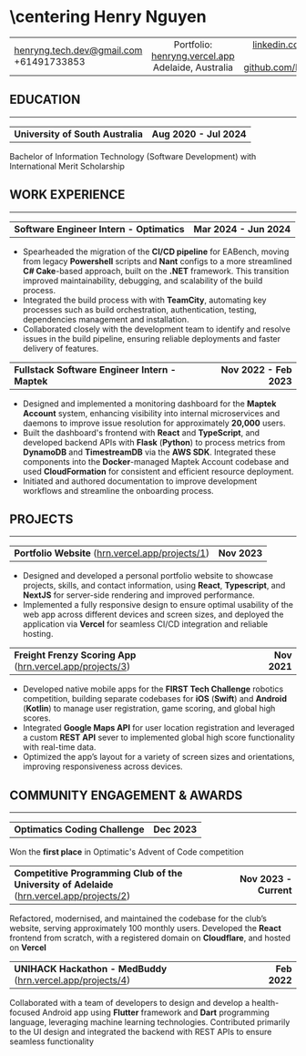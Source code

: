 # \centering Henry Nguyen

|     |  |   |
| :- | :-: | -: |
| henryng.tech.dev@gmail.com <br> +61491733853  | Portfolio: [henryng.vercel.app](https://henryng.vercel.app/about) <br> Adelaide, Australia | [linkedin.com/in/henry-nguyen0/](https://linkedin.com/in/henry-nguyen0/) <br> [github.com/HenryNg101](https://github.com/HenryNg101) |

## EDUCATION

---

|     |  |
| :-------- | -: |
| **University of South Australia** | **Aug 2020 - Jul 2024** |

Bachelor of Information Technology (Software Development) with International Merit Scholarship

## WORK EXPERIENCE

---

|     |  |
| :-------- | -: |
| **Software Engineer Intern - Optimatics** | **Mar 2024 - Jun 2024** |

- Spearheaded the migration of the **CI/CD pipeline** for EABench, moving from legacy **Powershell** scripts and **Nant** configs to a more streamlined **C# Cake**-based approach, built on the **.NET** framework. This transition improved maintainability, debugging, and scalability of the build process.
- Integrated the build process with with **TeamCity**, automating key processes such as build orchestration, authentication, testing, dependencies management and installation.
- Collaborated closely with the development team to identify and resolve issues in the build pipeline, ensuring reliable deployments and faster delivery of features.

|     |  |
| :-------- | -: |
| **Fullstack Software Engineer Intern - Maptek** | **Nov 2022 - Feb 2023** |

- Designed and implemented a monitoring dashboard for the **Maptek Account** system, enhancing visibility into internal microservices and daemons to improve issue resolution for approximately **20,000** users.  
- Built the dashboard's frontend with **React** and **TypeScript**, and developed backend APIs with **Flask** (**Python**) to process metrics from **DynamoDB** and **TimestreamDB** via the **AWS SDK**. Integrated these components into the **Docker**-managed Maptek Account codebase and used **CloudFormation** for consistent and efficient resource deployment. 
- Initiated and authored documentation to improve development workflows and streamline the onboarding process.  

## PROJECTS

---

|     |  |
| :-------- | -: |
| **Portfolio Website** ([hrn.vercel.app/projects/1](https://hrn.vercel.app/projects/1)) | **Nov 2023** |

- Designed and developed a personal portfolio website to showcase projects, skills, and contact information, using **React**, **Typescript**, and **NextJS** for server-side rendering and improved performance.
- Implemented a fully responsive design to ensure optimal usability of the web app across different devices and screen sizes, and deployed the application via **Vercel** for seamless CI/CD integration and reliable hosting.

|     |  |
| :-------- | -: |
| **Freight Frenzy Scoring App** ([hrn.vercel.app/projects/3](https://hrn.vercel.app/projects/3)) | **Nov 2021** |

- Developed native mobile apps for the **FIRST Tech Challenge** robotics competition, building separate codebases for **iOS** (**Swift**) and **Android** (**Kotlin**) to manage user registration, game scoring, and global high scores.
- Integrated **Google Maps API** for user location registration and leveraged a custom **REST API** sever to implemented global high score functionality with real-time data.
- Optimized the app’s layout for a variety of screen sizes and orientations, improving responsiveness across devices.  

## COMMUNITY ENGAGEMENT & AWARDS

---

|     |  |
| :-------- | -: |
| **Optimatics Coding Challenge** | **Dec 2023** |
Won the **first place** in Optimatic's Advent of Code competition

|     |  |
| :-------- | -: |
| **Competitive Programming Club of the University of Adelaide** ([hrn.vercel.app/projects/2](https://hrn.vercel.app/projects/2)) | **Nov 2023 - Current** |
Refactored, modernised, and maintained the codebase for the club’s website, serving approximately 100 monthly users. Developed the **React** frontend from scratch, with a registered domain on **Cloudflare**, and hosted on **Vercel**

|     |  |
| :-------- | -: |
| **UNIHACK Hackathon - MedBuddy** ([hrn.vercel.app/projects/4](https://hrn.vercel.app/projects/4)) | **Feb 2022** |
Collaborated with a team of developers to design and develop a health-focused Android app using **Flutter** framework and **Dart** programming language, leveraging machine learning technologies. Contributed primarily to the UI design and integrated the backend with REST APIs to ensure seamless functionality